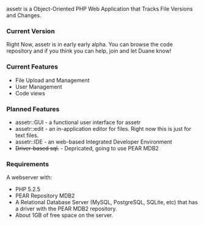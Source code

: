 assetr is a Object-Oriented PHP Web Application that Tracks File Versions and Changes.

### Current Version ###
Right Now, assetr is in early early alpha. You can browse the code repository and if you think you can help, join and let Duane know!

### Current Features ###
  * File Upload and Management
  * User Management
  * Code views

### Planned Features ###
  * assetr::GUI - a functional user interface for assetr
  * assetr::edit - an in-application editor for files. Right now this is just for text files.
  * assetr::IDE - an web-based Integrated Developer Environment
  * ~~Driver-based sql.~~ - Depricated, going to use PEAR MDB2

### Requirements ###
A webserver with:
  * PHP 5.2.5
  * PEAR Repository MDB2
  * A Relational Database Server (MySQL, PostgreSQL, SQLite, etc) that has a driver with the PEAR MDB2 repository.
  * About 1GB of free space on the server.
